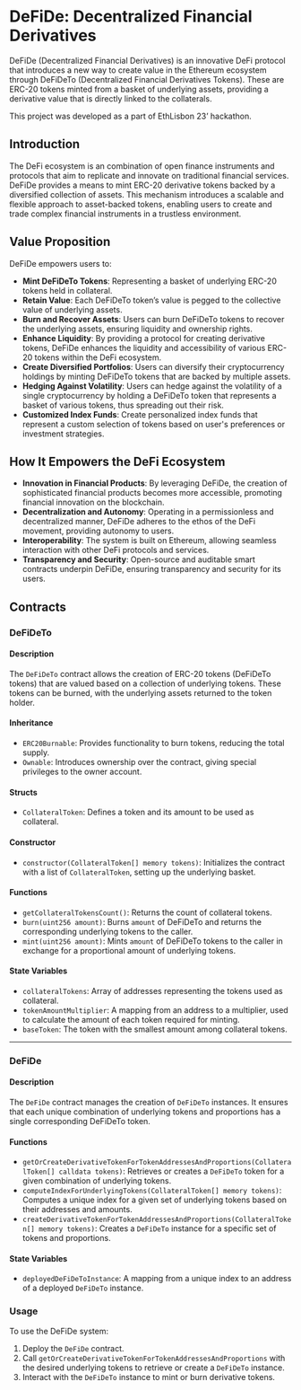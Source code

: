 # DeFiDe: Decentralized Financial Derivatives

DeFiDe (Decentralized Financial Derivatives) is an innovative DeFi protocol that introduces a new way to 
create value in the Ethereum ecosystem through DeFiDeTo (Decentralized Financial Derivatives Tokens).
These are ERC-20 tokens minted from a basket of underlying assets, providing a derivative value that is 
directly linked to the collaterals.

This project was developed as a part of EthLisbon 23’ hackathon.

## Introduction

The DeFi ecosystem is an combination of open finance instruments and protocols that aim to replicate and 
innovate on traditional financial services. DeFiDe provides a means to mint ERC-20 derivative tokens backed by a 
diversified collection of assets. This mechanism introduces a scalable and flexible approach to asset-backed tokens, 
enabling users to create and trade complex financial instruments in a trustless environment.

## Value Proposition

DeFiDe empowers users to:

- **Mint DeFiDeTo Tokens**: Representing a basket of underlying ERC-20 tokens held in collateral.
- **Retain Value**: Each DeFiDeTo token’s value is pegged to the collective value of underlying assets.
- **Burn and Recover Assets**: Users can burn DeFiDeTo tokens to recover the underlying assets, ensuring liquidity and ownership rights.
- **Enhance Liquidity**: By providing a protocol for creating derivative tokens, DeFiDe enhances the liquidity and accessibility of various ERC-20 tokens within the DeFi ecosystem.
- **Create Diversified Portfolios**: Users can diversify their cryptocurrency holdings by minting DeFiDeTo tokens that are backed by multiple assets.
- **Hedging Against Volatility**: Users can hedge against the volatility of a single cryptocurrency by holding a DeFiDeTo token that represents a basket of various tokens, thus spreading out their risk.
- **Customized Index Funds**: Create personalized index funds that represent a custom selection of tokens based on user's preferences or investment strategies.

## How It Empowers the DeFi Ecosystem

- **Innovation in Financial Products**: By leveraging DeFiDe, the creation of sophisticated financial products becomes more accessible, promoting financial innovation on the blockchain.
- **Decentralization and Autonomy**: Operating in a permissionless and decentralized manner, DeFiDe adheres to the ethos of the DeFi movement, providing autonomy to users.
- **Interoperability**: The system is built on Ethereum, allowing seamless interaction with other DeFi protocols and services.
- **Transparency and Security**: Open-source and auditable smart contracts underpin DeFiDe, ensuring transparency and security for its users.

## Contracts

### DeFiDeTo

#### Description

The `DeFiDeTo` contract allows the creation of ERC-20 tokens (DeFiDeTo tokens) that are valued based on a collection of underlying tokens. These tokens can be burned, with the underlying assets returned to the token holder.

#### Inheritance

- `ERC20Burnable`: Provides functionality to burn tokens, reducing the total supply.
- `Ownable`: Introduces ownership over the contract, giving special privileges to the owner account.

#### Structs

- `CollateralToken`: Defines a token and its amount to be used as collateral.

#### Constructor

- `constructor(CollateralToken[] memory tokens)`: Initializes the contract with a list of `CollateralToken`, setting up the underlying basket.

#### Functions

- `getCollateralTokensCount()`: Returns the count of collateral tokens.
- `burn(uint256 amount)`: Burns `amount` of DeFiDeTo and returns the corresponding underlying tokens to the caller.
- `mint(uint256 amount)`: Mints `amount` of DeFiDeTo tokens to the caller in exchange for a proportional amount of underlying tokens.

#### State Variables

- `collateralTokens`: Array of addresses representing the tokens used as collateral.
- `tokenAmountMultiplier`: A mapping from an address to a multiplier, used to calculate the amount of each token required for minting.
- `baseToken`: The token with the smallest amount among collateral tokens.

---

### DeFiDe

#### Description

The `DeFiDe` contract manages the creation of `DeFiDeTo` instances. It ensures that each unique combination of underlying tokens and proportions has a single corresponding DeFiDeTo token.

#### Functions

- `getOrCreateDerivativeTokenForTokenAddressesAndProportions(CollateralToken[] calldata tokens)`: Retrieves or creates a `DeFiDeTo` token for a given combination of underlying tokens.
- `computeIndexForUnderlyingTokens(CollateralToken[] memory tokens)`: Computes a unique index for a given set of underlying tokens based on their addresses and amounts.
- `createDerivativeTokenForTokenAddressesAndProportions(CollateralToken[] memory tokens)`: Creates a `DeFiDeTo` instance for a specific set of tokens and proportions.

#### State Variables

- `deployedDeFiDeToInstance`: A mapping from a unique index to an address of a deployed `DeFiDeTo` instance.

### Usage

To use the DeFiDe system:

1. Deploy the `DeFiDe` contract.
2. Call `getOrCreateDerivativeTokenForTokenAddressesAndProportions` with the desired underlying tokens to retrieve or create a `DeFiDeTo` instance.
3. Interact with the `DeFiDeTo` instance to mint or burn derivative tokens.
